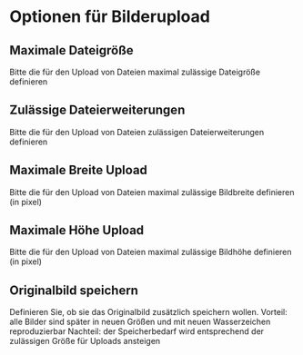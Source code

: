 # Optionen für Bilderupload

## Maximale Dateigröße

Bitte die für den Upload von Dateien maximal zulässige Dateigröße definieren
	
## Zulässige Dateierweiterungen

Bitte die für den Upload von Dateien zulässigen Dateierweiterungen definieren
	
## Maximale Breite Upload

Bitte die für den Upload von Dateien maximal zulässige Bildbreite definieren (in pixel)
	
## Maximale Höhe Upload

Bitte die für den Upload von Dateien maximal zulässige Bildhöhe definieren (in pixel)
	
## Originalbild speichern

Definieren Sie, ob sie das Originalbild zusätzlich speichern wollen.
Vorteil: alle Bilder sind später in neuen Größen und mit neuen Wasserzeichen reproduzierbar
Nachteil: der Speicherbedarf wird entsprechend der zulässigen Größe für Uploads ansteigen
